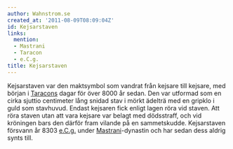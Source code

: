 ```yaml
---
author: Wahnstrom.se
created_at: '2011-08-09T08:09:04Z'
id: Kejsarstaven
links:
  mention:
  - Mastrani
  - Taracon
  - e.C.g.
title: Kejsarstaven
---
```


Kejsarstaven var den maktsymbol som vandrat från kejsare till kejsare, med början i [Taracons] dagar
för över 8000 år sedan. Den var utformad som en cirka sjuttio centimeter lång snidad stav i mörkt
ädelträ med en gripklo i guld som stavhuvud. Endast kejsaren fick enligt lagen röra vid staven. Att
röra staven utan att vara kejsare var belagt med dödsstraff, och vid kröningen bars den därför fram
vilande på en sammetskudde. Kejsarstaven försvann år 8303 [e.C.g.] under [Mastrani]-dynastin och har
sedan dess aldrig synts till.

  [Taracons]: Taracon
  [e.C.g.]: eCg
  [Mastrani]: Mastrani